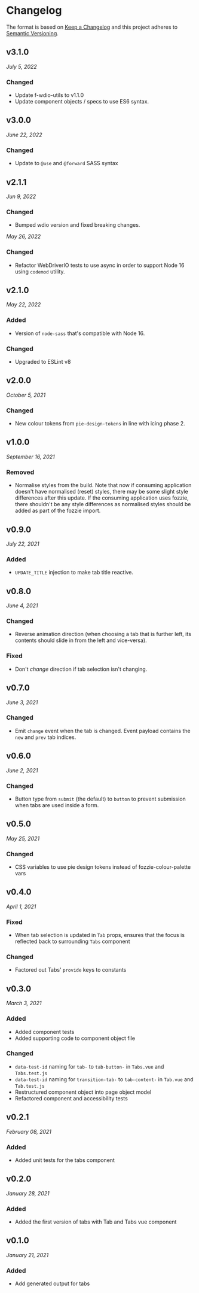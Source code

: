 # Changelog

The format is based on [Keep a Changelog](http://keepachangelog.com/en/1.0.0/)
and this project adheres to [Semantic Versioning](http://semver.org/spec/v2.0.0.html).

v3.1.0
------------------------------
*July 5, 2022*

### Changed
- Update f-wdio-utils to v1.1.0
- Update component objects / specs to use ES6 syntax.


v3.0.0
-----------------------------
*June 22, 2022*

### Changed
- Update to `@use` and `@forward` SASS syntax


v2.1.1
------------------------------
*Jun 9, 2022*

### Changed
- Bumped wdio version and fixed breaking changes.

*May 26, 2022*

### Changed
- Refactor WebDriverIO tests to use async in order to support Node 16 using `codemod` utility.


v2.1.0
------------------------------
*May 22, 2022*

### Added
- Version of `node-sass` that's compatible with Node 16.

### Changed
- Upgraded to ESLint v8


v2.0.0
------------------------------
*October 5, 2021*

### Changed
- New colour tokens from `pie-design-tokens` in line with icing phase 2.


v1.0.0
------------------------------
*September 16, 2021*

### Removed
- Normalise styles from the build. Note that now if consuming application doesn't have normalised (reset) styles, there may be some slight style differences after this update. If the consuming application uses fozzie, there shouldn't be any style differences as normalised styles should be added as part of the fozzie import.


v0.9.0
------------------------------
*July 22, 2021*

### Added
- `UPDATE_TITLE` injection to make tab title reactive.


v0.8.0
------------------------------
*June 4, 2021*

### Changed
- Reverse animation direction (when choosing a tab that is further left, its contents should slide in from the left and vice-versa).

### Fixed
- Don't *change* direction if tab selection isn't changing.


v0.7.0
------------------------------
*June 3, 2021*

### Changed
- Emit `change` event when the tab is changed. Event payload contains the `new` and `prev` tab indices.


v0.6.0
------------------------------
*June 2, 2021*

### Changed
- Button type from `submit` (the default) to `button` to prevent submission when tabs are used inside a form.


v0.5.0
------------------------------
*May 25, 2021*

### Changed
- CSS variables to use pie design tokens instead of fozzie-colour-palette vars


v0.4.0
------------------------------
*April 1, 2021*

### Fixed
- When tab selection is updated in `Tab` props, ensures that the focus is reflected back
  to surrounding `Tabs` component

### Changed
- Factored out Tabs' `provide` keys to constants


v0.3.0
------------------------------
*March 3, 2021*

### Added
- Added component tests
- Added supporting code to component object file

### Changed
- `data-test-id` naming for `tab-` to `tab-button-` in `Tabs.vue` and `Tabs.test.js`
- `data-test-id` naming for `transition-tab-` to `tab-content-` in `Tab.vue` and `Tab.test.js`
- Restructured component object into page object model
- Refactored component and accessibility tests


v0.2.1
------------------------------
*February 08, 2021*

### Added
- Added unit tests for the tabs component


v0.2.0
------------------------------
*January 28, 2021*

### Added
- Added the first version of tabs with Tab and Tabs vue component


v0.1.0
------------------------------
*January 21, 2021*

### Added
- Add generated output for tabs
